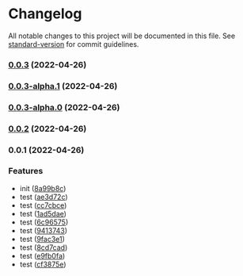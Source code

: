 # Changelog

All notable changes to this project will be documented in this file. See [standard-version](https://github.com/conventional-changelog/standard-version) for commit guidelines.

### [0.0.3](https://www.github.com///compare/v0.0.3-alpha.1...v0.0.3) (2022-04-26)

### [0.0.3-alpha.1](https://www.github.com///compare/v0.0.3-alpha.0...v0.0.3-alpha.1) (2022-04-26)

### [0.0.3-alpha.0](https://www.github.com///compare/v0.0.2...v0.0.3-alpha.0) (2022-04-26)

### [0.0.2](https://www.github.com///compare/v0.0.1...v0.0.2) (2022-04-26)

### 0.0.1 (2022-04-26)


### Features

* init ([8a99b8c](https://github.com/lovemeplz/Mobile_Project_Template/commit/8a99b8cafcf3847ecc75b53be99a94a8e261666f))
* test ([ae3d72c](https://github.com/lovemeplz/Mobile_Project_Template/commit/ae3d72cc268e86cfbe7eaebcb8eb28c3c1ad7039))
* test ([cc7cbce](https://github.com/lovemeplz/Mobile_Project_Template/commit/cc7cbced0f2fb4e1d9be20e851a07b0489512d4f))
* test ([1ad5dae](https://github.com/lovemeplz/Mobile_Project_Template/commit/1ad5dae23448d3c910367260db8ce6c510783712))
* test ([6c96575](https://github.com/lovemeplz/Mobile_Project_Template/commit/6c96575ab82612e784fd279f55a84bfe752a0942))
* test ([9413743](https://github.com/lovemeplz/Mobile_Project_Template/commit/94137431b98adeaf727418b5ca88738796b7eda9))
* test ([9fac3e1](https://github.com/lovemeplz/Mobile_Project_Template/commit/9fac3e17fd31db389ad9f58bae95956f68ba15b3))
* test ([8cd7cad](https://github.com/lovemeplz/Mobile_Project_Template/commit/8cd7cad85911e9cb254ed1c837d4add0563bc243))
* test ([e9fb0fa](https://github.com/lovemeplz/Mobile_Project_Template/commit/e9fb0fa117196b0eb312745b595e306b82bb3659))
* test ([cf3875e](https://github.com/lovemeplz/Mobile_Project_Template/commit/cf3875eb723e944cf420109545a57cffa7e77de9))
